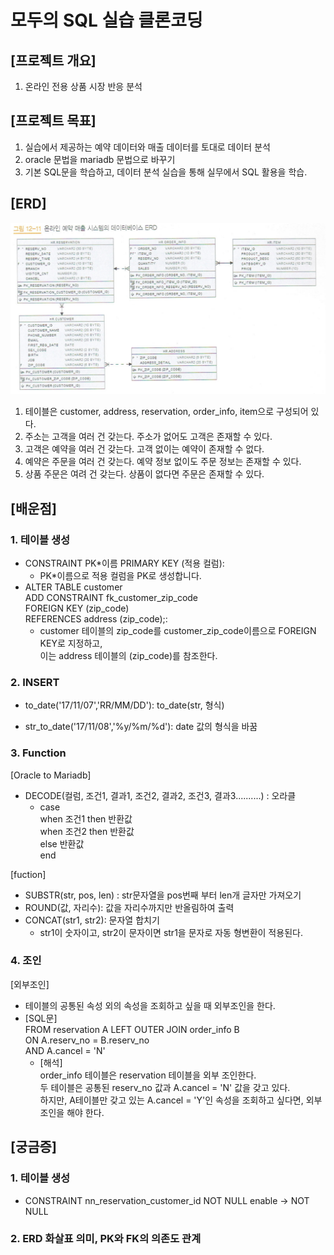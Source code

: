 # 모두의 SQL 실습 클론코딩

## [프로젝트 개요]

1. 온라인 전용 상품 시장 반응 분석

## [프로젝트 목표]

1. 실습에서 제공하는 예약 데이터와 매출 데이터를 토대로 데이터 분석
2. oracle 문법을 mariadb 문법으로 바꾸기
3. 기본 SQL문을 학습하고, 데이터 분석 실습을 통해 실무에서 SQL 활용을 학습.

## [ERD]

![Alt text](ERD.png)
1. 테이블은 customer, address, reservation, order_info, item으로 구성되어 있다.
2. 주소는 고객을 여러 건 갖는다. 주소가 없어도 고객은 존재할 수 있다.
3. 고객은 예약을 여러 건 갖는다. 고객 없이는 예약이 존재할 수 없다.
4. 예약은 주문을 여러 건 갖는다. 예약 정보 없이도 주문 정보는 존재할 수 있다.
5. 상품 주문은 여려 건 갖는다. 상품이 없다면 주문은 존재할 수 있다.
## [배운점]

### 1. 테이블 생성

- CONSTRAINT PK*이름 PRIMARY KEY (적용 컬럼):
  - PK*이름으로 적용 컬럼을 PK로 생성합니다.
- ALTER TABLE customer <br> ADD CONSTRAINT fk_customer_zip_code <br> FOREIGN KEY (zip_code) <br>REFERENCES address (zip_code);: 
  - customer 테이블의 zip_code를 customer_zip_code이름으로 FOREIGN KEY로 지정하고, <br> 이는 address 테이블의 (zip_code)를 참조한다.

### 2. INSERT

- to_date('17/11/07','RR/MM/DD'): to_date(str, 형식)

- str_to_date('17/11/08','%y/%m/%d'): date 값의 형식을 바꿈

### 3. Function
[Oracle to Mariadb]
- DECODE(컬럼, 조건1, 결과1, 조건2, 결과2, 조건3, 결과3..........) : 오라클
  - case <br>
     when 조건1  then  반환값 <br>
     when 조건2  then  반환값 <br>
     else 반환값 <br>
    end<br>

[fuction]
- SUBSTR(str, pos, len) : str문자열을 pos번째 부터 len개 글자만 가져오기
- ROUND(값, 자리수): 값을 자리수까지만 반올림하여 출력
- CONCAT(str1, str2): 문자열 합치기
  - str1이 숫자이고, str2이 문자이면 str1을 문자로 자동 형변환이 적용된다.

### 4. 조인
[외부조인]
-  테이블의 공통된 속성 외의 속성을 조회하고 싶을 때 외부조인을 한다.
  - [SQL문]
    <br> FROM reservation A LEFT OUTER JOIN order_info B <br>
    ON A.reserv_no = B.reserv_no <br>
    AND A.cancel = 'N' <br>
    - [해석]<br>
      order_info 테이블은 reservation 테이블을 외부 조인한다. <br>
      두 테이블은 공통된 reserv_no 값과 A.cancel = 'N' 값을 갖고 있다. <br>
      하지만, A테이블만 갖고 있는 A.cancel = 'Y'인 속성을 조회하고 싶다면, 외부조인을 해야 한다.

## [궁금증]

### 1. 테이블 생성

- CONSTRAINT nn_reservation_customer_id NOT NULL enable -> NOT NULL

### 2. ERD 화살표 의미, PK와 FK의 의존도 관계

